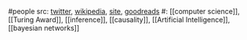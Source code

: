 #people 
src: [twitter](https://x.com/yudapearl), [wikipedia](https://en.wikipedia.org/wiki/Judea_Pearl), [site](https://bayes.cs.ucla.edu/jp_home.html), [goodreads](https://www.goodreads.com/author/show/101708.Judea_Pearl) 
#: [[computer science]], [[Turing Award]], [[inference]], [[causality]], [[Artificial Intelligence]], [[bayesian networks]] 

